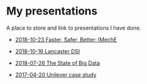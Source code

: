 # My presentations

A place to store and link to presentations I have done.

* [2018-10-23 Faster, Safer, Better: IMechE](https://trianglegirl.github.io/presentations/2018-10-23-mind-the-gap-IMechE/2018-10-23-mind-the-gap-IMechE.html#1)

* [2018-10-16 Lancaster DSI](https://trianglegirl.github.io/presentations/2018-10-16-lancaster-dsi/2018-10-16-lancaster-dsi.html#1)

* [2018-07-26 The State of Big Data](https://trianglegirl.github.io/presentations/2018-07-26-the-state-of-big-data/the-state-of-big-data.html#1)

* [2017-04-20 Unilever case study](https://trianglegirl.github.io/presentations/2017-04-20-unilever-case-study/2017-04-20-unilever-case-study#1)



